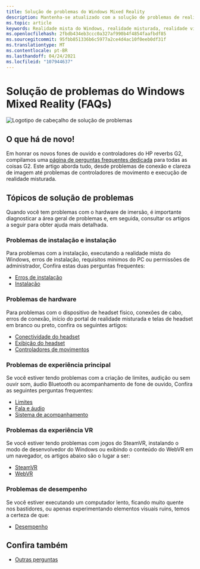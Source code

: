 ```yaml
---
title: Solução de problemas do Windows Mixed Reality
description: Mantenha-se atualizado com a solução de problemas de realidade mista do Windows que vai além da nossa documentação de suporte de consumidor padrão.
ms.topic: article
keywords: Realidade mista do Windows, realidade misturada, realidade virtual, VR, MR, solução de problemas, erros, ajuda, suporte
ms.openlocfilehash: 2fbdb434eb3ccc0a327af990b4f4854faafbdf85
ms.sourcegitcommit: 95fbb851336b6c5977a2ce4d4ac10f0eeb0df31f
ms.translationtype: MT
ms.contentlocale: pt-BR
ms.lasthandoff: 04/24/2021
ms.locfileid: "107944637"
---
```

# <a name="troubleshooting-windows-mixed-reality-faqs"></a>Solução de problemas do Windows Mixed Reality (FAQs)

![Logotipo de cabeçalho de solução de problemas](images/1050px-Mixedrealityportal.png)

## <a name="whats-new"></a>O que há de novo!

Em honrar os novos fones de ouvido e controladores do HP reverbs G2, compilamos uma [página de perguntas frequentes dedicada](reverbG2-faq.yml) para todas as coisas G2. Este artigo aborda tudo, desde problemas de conexão e clareza de imagem até problemas de controladores de movimento e execução de realidade misturada.

## <a name="troubleshooting-topics"></a>Tópicos de solução de problemas

Quando você tem problemas com o hardware de imersão, é importante diagnosticar a área geral de problemas e, em seguida, consultar os artigos a seguir para obter ajuda mais detalhada. 

### <a name="installation-and-setup-issues"></a>Problemas de instalação e instalação

Para problemas com a instalação, executando a realidade mista do Windows, erros de instalação, requisitos mínimos do PC ou permissões de administrador, Confira estas duas perguntas frequentes:

- [Erros de instalação](installation_errors.md)
- [Instalação](wmr-setup-faq.yml)

### <a name="hardware-issues"></a>Problemas de hardware

Para problemas com o dispositivo de headset físico, conexões de cabo, erros de conexão, início do portal de realidade misturada e telas de headset em branco ou preto, confira os seguintes artigos:

- [Conectividade do headset](headset-connectivity.md)
- [Exibição do headset](headset-display.md)
- [Controladores de movimentos](motion-controller-problems.md)

### <a name="core-experience-issues"></a>Problemas de experiência principal

Se você estiver tendo problemas com a criação de limites, audição ou sem ouvir som, áudio Bluetooth ou acompanhamento de fone de ouvido, Confira as seguintes perguntas frequentes:

- [Limites](boundary-questions.md)
- [Fala e áudio](speech-and-audio.md)
- [Sistema de acompanhamento](tracking.md)

### <a name="vr-experience-issues"></a>Problemas da experiência VR

Se você estiver tendo problemas com jogos do SteamVR, instalando o modo de desenvolvedor do Windows ou exibindo o conteúdo do WebVR em um navegador, os artigos abaixo são o lugar a ser:

- [SteamVR](steamvr-questions.md)
- [WebVR](webvr-questions.md)

### <a name="performance-issues"></a>Problemas de desempenho 

Se você estiver executando um computador lento, ficando muito quente nos bastidores, ou apenas experimentando elementos visuais ruins, temos a certeza de que:

- [Desempenho](performance-questions.md)

## <a name="see-also"></a>Confira também
- [Outras perguntas](other-questions.md)

